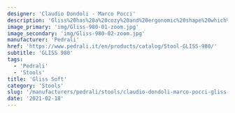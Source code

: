 ```yaml
---
designer: 'Claudio Dondoli - Marco Pocci'
description: 'Gliss%20has%20a%20cozy%20and%20ergonomic%20shape%20which%20takes%20its%20inspiration%20from%20iconic%20chairs%20of%20the%20Fifties%2C%20featuring%20by%20the%20distinctive%20element%20of%20the%20hole%20in%20the%20shell.%20The%20collection%20stands%20out%20for%20comfort%20and%20functionality%2C%20thanks%20to%20its%20sinuous%20armrests%20that%20allow%20a%20handy%20grip%2C%20as%20well%20embrace%20the%20body.%20Swivel%20barstool%20with%20upholstered%20shell%20covered%20with%20fabric%20or%20simil-leather%2C%20steel%20column%20%D8%20400%20mm%20and%20base.%20With%20gas%20lift%20device.'
image_primary: 'img/Gliss-980-01-zoom.jpg'
image_secondary: 'img/Gliss-980-02-zoom.jpg'
manufacturer: 'Pedrali'
href: 'https://www.pedrali.it/en/products/catalog/Stool-GLISS-980/'
subtitle: 'GLISS 980'
tags:
  - 'Pedrali'
  - 'Stools'
title: 'Gliss Soft'
category: 'Stools'
slug: '/manufacturers/pedrali/stools/claudio-dondoli-marco-pocci-gliss-soft'
date: '2021-02-18'
---
```

